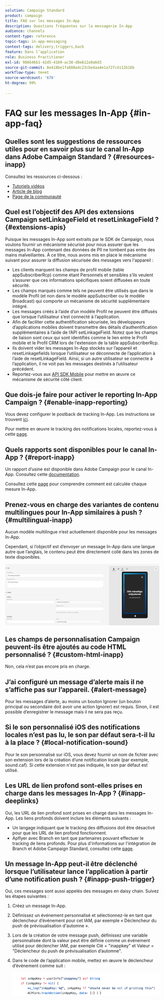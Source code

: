 ```yaml
---
solution: Campaign Standard
product: campaign
title: FAQ sur les messages In-App
description: Questions fréquentes sur la messagerie In-App
audience: channels
content-type: reference
topic-tags: in-app-messaging
context-tags: delivery,triggers,back
feature: Dans l’application
role: Business Practitioner
exl-id: 986646b1-42d5-4169-ac38-d8e612a9a6d3
source-git-commit: 8e418be1fa880a4c23cbe4aa4e1a72fc4112b16b
workflow-type: tm+mt
source-wordcount: '676'
ht-degree: 99%

---
```



# FAQ sur les messages In-App {#in-app-faq}

## Quelles sont les suggestions de ressources utiles pour en savoir plus sur le canal In-App dans Adobe Campaign Standard ?  {#resources-inapp}

Consultez les ressources ci-dessous :

* [Tutoriels vidéos](https://experienceleague.adobe.com/docs/campaign-standard-learn/tutorials/communication-channels/mobile/in-app/in-app-message-overview.html?lang=fr)
* [Article de blog](https://theblog.adobe.com/get-more-out-of-the-new-in-app-message-channel-from-adobe-campaign/)
* [Page de la communauté](https://experienceleaguecommunities.adobe.com/t5/adobe-campaign-standard/ct-p/adobe-campaign-standard-community)

## Quel est l’objectif des API des extensions Campaign setLinkageField et resetLinkageField ?  {#extensions-apis}

Puisque les messages In-App sont extraits par le SDK de Campaign, nous voulons fournir un mécanisme sécurisé pour nous assurer que les messages In-App contenant des données de PII ne tombent pas entre des mains malveillantes. À ce titre, nous avons mis en place le mécanisme suivant pour assurer la diffusion sécurisée des messages vers l&#39;appareil :

* Les clients marquent les champs de profil mobile (table appSubscriberRcp) comme étant Personnels et sensibles s’ils veulent s’assurer que ces informations spécifiques soient diffusées en toute sécurité.
* Les champs marqués comme tels ne peuvent être utilisés que dans le modèle Profil (et non dans le modèle appSubscriber ou le modèle Broadcast) qui comporte un mécanisme de sécurité supplémentaire intégré.
* Les messages créés à l’aide d’un modèle Profil ne peuvent être diffusés que lorsque l’utilisateur s’est connecté à l’application.
* Afin de faciliter cette authentification sécurisée, les développeurs d’applications mobiles doivent transmettre des détails d’authentification supplémentaires à l’aide de l’API setLinkageField. Notez que les champs de liaison sont ceux qui sont identifiés comme le lien entre le Profil mobile et le Profil CRM lors de l&#39;extension de la table appSubscriberRcp.
* Ils doivent vider les messages In-App stockés sur l’appareil et resetLinkagefields lorsque l’utilisateur se déconnecte de l’application à l’aide de resetLinkageField. Ainsi, si un autre utilisateur se connecte à l’application, il ne voit pas les messages destinés à l’utilisateur précédent.
* Reportez-vous aux [API SDK Mobile](https://aep-sdks.gitbook.io/docs/using-mobile-extensions/adobe-campaign-standard/adobe-campaign-standard-api-reference) pour mettre en œuvre ce mécanisme de sécurité côté client.

## Que dois-je faire pour activer le reporting In-App Campaign ?  {#enable-inapp-reporting}

Vous devez configurer le postback de tracking In-App. Les instructions se trouvent [ici](https://helpx.adobe.com/fr/campaign/kb/config-app-in-launch.html#InApptrackingpostback).

Pour mettre en œuvre le tracking des notifications locales, reportez-vous à cette [page](../../administration/using/local-tracking.md).

## Quels rapports sont disponibles pour le canal In-App ?  {#report-inapp}

Un rapport d’usine est disponible dans Adobe Campaign pour le canal In-App. Consultez cette [documentation](../../reporting/using/in-app-report.md).

Consultez cette [page](../../reporting/using/indicator-calculation.md#in-app-delivery) pour comprendre comment est calculée chaque mesure In-App.

## Prenez-vous en charge des variantes de contenu multilingues pour In-App similaires à push ?  {#multilingual-inapp}

Aucun modèle multilingue n’est actuellement disponible pour les messages In-App.

Cependant, si l’objectif est d’envoyer un message In-App dans une langue autre que l’anglais, le contenu peut être directement collé dans les zones de texte disponibles.

![](assets/faq_inapp.png)

## Les champs de personnalisation Campaign peuvent-ils être ajoutés au code HTML personnalisé ?  {#custom-html-inapp}

Non, cela n’est pas encore pris en charge.

## J’ai configuré un message d’alerte mais il ne s’affiche pas sur l’appareil. {#alert-message}

Pour les messages d’alerte, au moins un bouton Ignorer (un bouton principal ou secondaire doit avoir une action Ignorer) est requis. Sinon, il est possible d’enregistrer le message mais il ne sera pas reçu.

## Si le son personnalisé iOS des notifications locales n’est pas lu, le son par défaut sera-t-il lu à la place ?  {#local-notification-sound}

Pour le son personnalisé sur iOS, vous devez fournir un nom de fichier avec son extension lors de la création d’une notification locale (par exemple, sound.caf). Si cette extension n&#39;est pas indiquée, le son par défaut est utilisé.

## Les URL de lien profond sont-elles prises en charge dans les messages In-App ?  {#inapp-deeplinks}

Oui, les URL de lien profond sont prises en charge dans les messages In-App. Les liens profonds doivent inclure les éléments suivants :

* Un langage indiquant que le tracking des diffusions doit être désactivé pour que les URL de lien profond fonctionnent.
* Apflyer avec Branch en tant que partenaires pouvant effectuer le tracking de liens profonds. Pour plus d&#39;informations sur l&#39;intégration de Branch et Adobe Campaign Standard, consultez cette [page](https://help.branch.io/using-branch/docs/adobe-campaign-standard-1).

## Un message In-App peut-il être déclenché lorsque l’utilisateur lance l’application à partir d’une notification push ?  {#inapp-push-trigger}

Oui, ces messages sont aussi appelés des messages en daisy chain. Suivez les étapes suivantes :

1. Créez un message In-App.

1. Définissez un événement personnalisé et sélectionnez-le en tant que déclencheur d’événement pour cet IAM, par exemple « Déclencheur du push de prévisualisation d&#39;automne ».

1. Lors de la création de votre message push, définissez une variable personnalisée dont la valeur peut être définie comme un événement utilisé pour déclencher IAM, par exemple Clé = &quot;inappkey&quot; et Valeur = &quot;Déclencheur du push de prévisualisation d’automne&quot;.

1. Dans le code de l’application mobile, mettez en œuvre le déclencheur d’événement comme suit :

   ![](assets/faq_inapp_2.png)
